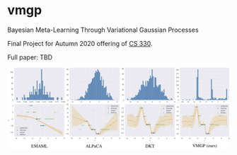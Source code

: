 # vmgp
Bayesian Meta-Learning Through Variational Gaussian Processes

Final Project for Autumn 2020 offering of [CS 330](https://cs330.stanford.edu/).

Full paper: TBD

![summary of results](method-comparison.png)

